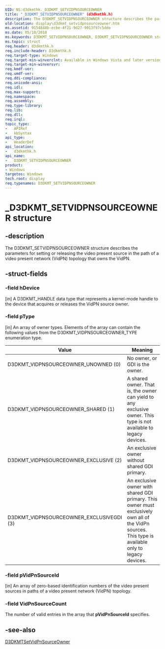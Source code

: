 ```yaml
---
UID: NS:d3dkmthk._D3DKMT_SETVIDPNSOURCEOWNER
title: "_D3DKMT_SETVIDPNSOURCEOWNER" (d3dkmthk.h)
description: The D3DKMT_SETVIDPNSOURCEOWNER structure describes the parameters for setting or releasing the video present source in the path of a video present network (VidPN) topology that owns the VidPN.
old-location: display\d3dkmt_setvidpnsourceowner.htm
ms.assetid: 9154848b-ecbe-4f21-9d27-9013f97c5dde
ms.date: 05/10/2018
ms.keywords: D3DKMT_SETVIDPNSOURCEOWNER, D3DKMT_SETVIDPNSOURCEOWNER structure [Display Devices], OpenGL_Structs_942045f1-1a3a-4c4a-b533-ec70fcad6d8f.xml, _D3DKMT_SETVIDPNSOURCEOWNER, d3dkmthk/D3DKMT_SETVIDPNSOURCEOWNER, display.d3dkmt_setvidpnsourceowner
ms.topic: struct
req.header: d3dkmthk.h
req.include-header: D3dkmthk.h
req.target-type: Windows
req.target-min-winverclnt: Available in Windows Vista and later versions of the Windows operating systems.
req.target-min-winversvr: 
req.kmdf-ver: 
req.umdf-ver: 
req.ddi-compliance: 
req.unicode-ansi: 
req.idl: 
req.max-support: 
req.namespace: 
req.assembly: 
req.type-library: 
req.lib: 
req.dll: 
req.irql: 
topic_type:
-	APIRef
-	kbSyntax
api_type:
-	HeaderDef
api_location:
-	d3dkmthk.h
api_name:
-	D3DKMT_SETVIDPNSOURCEOWNER
product:
- Windows
targetos: Windows
tech.root: display
req.typenames: D3DKMT_SETVIDPNSOURCEOWNER
---
```


# _D3DKMT_SETVIDPNSOURCEOWNER structure


## -description


The D3DKMT_SETVIDPNSOURCEOWNER structure describes the parameters for setting or releasing the video present source in the path of a video present network (VidPN) topology that owns the VidPN.


## -struct-fields




### -field hDevice

[in] A D3DKMT_HANDLE data type that represents a kernel-mode handle to the device that acquires or releases the VidPN source owner.


### -field pType

[in] An array of owner types. Elements of the array can contain the following values from the D3DKMT_VIDPNSOURCEOWNER_TYPE enumeration type.

|Value|Meaning|
|--- |--- |
|D3DKMT_VIDPNSOURCEOWNER_UNOWNED (0)|No owner, or GDI is the owner.|
|D3DKMT_VIDPNSOURCEOWNER_SHARED (1)|A shared owner. That is, the owner can yield to any exclusive owner. This type is not available to legacy devices.|
|D3DKMT_VIDPNSOURCEOWNER_EXCLUSIVE (2)|An exclusive owner without shared GDI primary.|
|D3DKMT_VIDPNSOURCEOWNER_EXCLUSIVEGDI (3)|An exclusive owner with shared GDI primary. This owner must exclusively own all of the VidPn sources. This type is available only to legacy devices.|


### -field pVidPnSourceId

[in] An array of zero-based identification numbers of the video present sources in paths of a video present network (VidPN) topology.


### -field VidPnSourceCount

The number of valid entries in the array that <b>pVidPnSourceId</b> specifies.


## -see-also




<a href="https://msdn.microsoft.com/library/windows/hardware/ff547201">D3DKMTSetVidPnSourceOwner</a>
 

 

